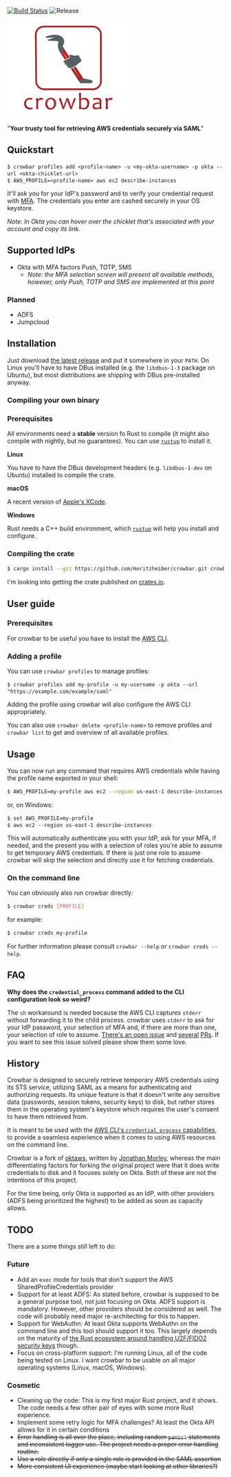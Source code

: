 [![Build Status](https://travis-ci.org/moritzheiber/crowbar.svg?branch=master)](https://travis-ci.org/moritzheiber/crowbar) ![Release](https://github.com/moritzheiber/crowbar/workflows/Release/badge.svg)

<img src="images/crowbar-logo-full.svg" width="300">

"**Your trusty tool for retrieving AWS credentials securely via SAML**"

## Quickstart

```
$ crowbar profiles add <profile-name> -u <my-okta-username> -p okta --url <okta-chicklet-url>
$ AWS_PROFILE=<profile-name> aws ec2 describe-instances
```

It'll ask you for your IdP's password and to verify your credential request with [MFA](https://en.wikipedia.org/wiki/Multi-factor_authentication). The credentials you enter are cashed securely in your OS keystore.

_Note: In Okta you can hover over the chicklet that's associated with your account and copy its link._

## Supported IdPs

- Okta with MFA factors Push, TOTP, SMS
  - _Note: the MFA selection screen will present all available methods, however, only Push, TOTP and SMS are implemented at this point_

### Planned

- ADFS
- Jumpcloud

## Installation

Just download [the latest release](https://github.com/moritzheiber/crowbar/releases) and put it somewhere in your `PATH`. On Linux you'll have to have DBus installed (e.g. the `libdbus-1-3` package on Ubuntu), but most distributions are shipping with DBus pre-installed anyway.

### Compiling your own binary

### Prerequisites

All environments need a **stable** version fo Rust to compile (it might also compile with nightly, but no guarantees). You can use [`rustup`](https://rustup.sh) to install it.

**Linux**

You have to have the DBus development headers (e.g. `libdbus-1-dev` on Ubuntu) installed to compile the crate.

**macOS**

A recent version of [Apple's XCode](https://apps.apple.com/us/app/xcode/id497799835?mt=12).

**Windows**

Rust needs a C++ build environment, which [`rustup`](https://rustup.sh) will help you install and configure.

### Compiling the crate

```sh
$ cargo install --git https://github.com/moritzheiber/crowbar.git crowbar
```

I'm looking into getting the crate published on [crates.io](https://crates.io).

## User guide

### Prerequisites

For crowbar to be useful you have to install the [AWS CLI](https://docs.aws.amazon.com/cli/index.html).

### Adding a profile

You can use `crowbar profiles` to manage profiles:

```
$ crowbar profiles add my-profile -u my-username -p okta --url "https://example.com/example/saml"
```

Adding the profile using crowbar will also configure the AWS CLI appropriately.

You can also use `crowbar delete <profile-name>` to remove profiles and `crowbar list` to get and overview of all available profiles.

## Usage

You can now run any command that requires AWS credentials while having the profile name exported in your shell:

```sh
$ AWS_PROFILE=my-profile aws ec2 --region us-east-1 describe-instances
```

or, on Windows:

```shell
$ set AWS_PROFILE=my-profile
$ aws ec2 --region us-east-1 describe-instances
```

This will automatically authenticate you with your IdP, ask for your MFA, if needed, and the present you with a selection of roles you're able to assume to get temporary AWS credentials. If there is just one role to assume crowbar will skip the selection and directly use it for fetching credentials.

### On the command line

You can obviously also run crowbar directly:

```sh
$ crowbar creds [PROFILE]
```

for example:

```sh
$ crowbar creds my-profile
```

For further information please consult `crowbar --help` or `crowbar creds --help`.

## FAQ

**Why does the `credential_process` command added to the CLI configuration look so weird?**

The `sh` workaround is needed because the AWS CLI captures `stderr` without forwarding it to the child process. crowbar uses `stderr` to ask for your IdP password, your selection of MFA and, if there are more than one, your selection of role to assume. [There's an open issue](https://github.com/boto/botocore/issues/1348#issue-284285273) and [several](https://github.com/boto/botocore/pull/1349) [PRs](https://github.com/boto/botocore/pull/1835). If you want to see this issue solved please show them some love.

## History

Crowbar is designed to securely retrieve temporary AWS credentials using its STS service, utilizing SAML as a means for authenticating and authorizing requests. Its unique feature is that it doesn't write any sensitive data (passwords, session tokens, security keys) to disk, but rather stores them in the operating system's keystore which requires the user's consent to have them retrieved from.

It is meant to be used with the [AWS CLI's `credential_process` capabilities](https://docs.aws.amazon.com/cli/latest/userguide/cli-configure-sourcing-external.html), to provide a seamless experience when it comes to using AWS resources on the command line.

Crowbar is a fork of [oktaws](https://github.com/jonathanmorley/oktaws), written by [Jonathan Morley](@jonathanmorley), whereas the main differentiating factors for forking the original project were that it does write credentials to disk and it focuses solely on Okta. Both of these are not the intentions of this project.

For the time being, only Okta is supported as an IdP, with other providers (ADFS being prioritized the highest) to be added as soon as capacity allows.

## TODO

There are a some things still left to do:

### Future

- Add an `exec` mode for tools that don't support the AWS SharedProfileCredentials provider
- Support for at least ADFS: As stated before, crowbar is supposed to be a general purpose tool, not just focusing on Okta. ADFS support is mandatory. However, other providers should be considered as well. The code will probably need major re-architecting for this to happen.
- Support for WebAuthn: At least Okta supports WebAuthn on the command line and this tool should support it too. This largely depends on the maturity of [the Rust ecosystem around handling U2F/FIDO2 security keys](https://github.com/wisespace-io/u2f-rs) though.
- Focus on cross-platform support: I'm running Linux, all of the code being tested on Linux. I want crowbar to be usable on all major operating systems (Linux, macOS, Windows).

### Cosmetic

- Cleaning up the code: This is my first major Rust project, and it shows. The code needs a few other pair of eyes with some more Rust experience.
- Implement some retry logic for MFA challenges? At least the Okta API allows for it in certain conditions
- ~~Error handling is all over the place, including random `panic!` statements and inconsistent logger use. The project needs a proper error handling routine.~~
- ~~Use a role directly if only a single role is provided in the SAML assertion~~
- ~~More consistent UI experience (maybe start looking at other libraries?)~~
